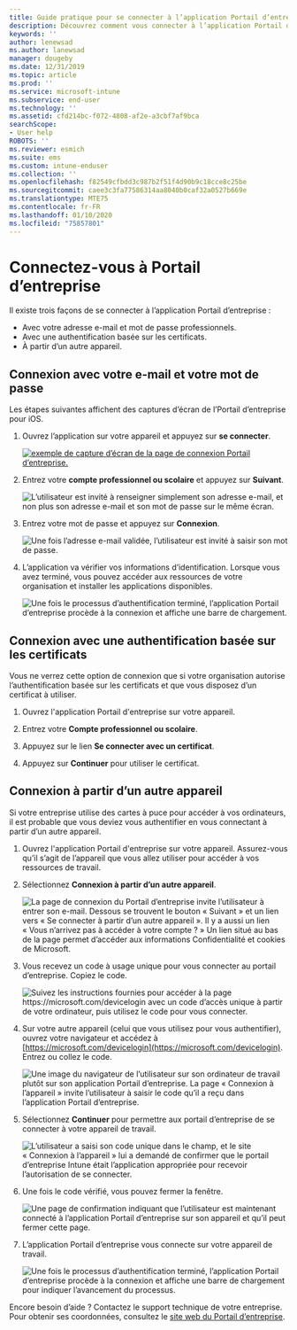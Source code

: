 ```yaml
---
title: Guide pratique pour se connecter à l’application Portail d’entreprise | Microsoft Docs
description: Découvrez comment vous connecter à l’application Portail d’entreprise sur plusieurs plateformes.
keywords: ''
author: lenewsad
ms.author: lanewsad
manager: dougeby
ms.date: 12/31/2019
ms.topic: article
ms.prod: ''
ms.service: microsoft-intune
ms.subservice: end-user
ms.technology: ''
ms.assetid: cfd214bc-f072-4808-af2e-a3cbf7af9bca
searchScope:
- User help
ROBOTS: ''
ms.reviewer: esmich
ms.suite: ems
ms.custom: intune-enduser
ms.collection: ''
ms.openlocfilehash: f82549cfbdd3c987b2f51f4d90b9c18cce8c25be
ms.sourcegitcommit: caee3c3fa77586314aa8040b0caf32a0527b669e
ms.translationtype: MTE75
ms.contentlocale: fr-FR
ms.lasthandoff: 01/10/2020
ms.locfileid: "75857801"
---
```

# <a name="sign-in-to-company-portal"></a>Connectez-vous à Portail d’entreprise  

Il existe trois façons de se connecter à l’application Portail d’entreprise :

* Avec votre adresse e-mail et mot de passe professionnels.  
* Avec une authentification basée sur les certificats.  
* À partir d’un autre appareil.    


## <a name="sign-in-with-your-email-address-and-password"></a>Connexion avec votre e-mail et votre mot de passe
Les étapes suivantes affichent des captures d’écran de l’Portail d’entreprise pour iOS.  

1. Ouvrez l’application sur votre appareil et appuyez sur **se connecter**.  

   [![exemple de capture d’écran de la page de connexion Portail d’entreprise.](/intune-user-help/media/intune-ios-cp-signin-1908.png)](/intune-user-help/media/intune-ios-cp-signin-lightbox-1908.png#lightbox)  


2. Entrez votre **compte professionnel ou scolaire** et appuyez sur **Suivant**.

   ![L’utilisateur est invité à renseigner simplement son adresse e-mail, et non plus son adresse e-mail et son mot de passe sur le même écran.](/intune-user-help/media/cp_ios_aad_signin_after_1804_002.png)

3. Entrez votre mot de passe et appuyez sur **Connexion**.

   ![Une fois l’adresse e-mail validée, l’utilisateur est invité à saisir son mot de passe.](/intune-user-help/media/cp_ios_aad_signin_after_1804_003.png)

4. L’application va vérifier vos informations d’identification. Lorsque vous avez terminé, vous pouvez accéder aux ressources de votre organisation et installer les applications disponibles.  

   ![Une fois le processus d’authentification terminé, l’application Portail d’entreprise procède à la connexion et affiche une barre de chargement.](/intune-user-help/media/cp_ios_aad_signin_after_1804_004.png)

## <a name="sign-in-with-certificate-based-authentication"></a>Connexion avec une authentification basée sur les certificats
Vous ne verrez cette option de connexion que si votre organisation autorise l’authentification basée sur les certificats et que vous disposez d’un certificat à utiliser.  

1. Ouvrez l'application Portail d'entreprise sur votre appareil.  

2. Entrez votre **Compte professionnel ou scolaire**.  

3. Appuyez sur le lien **Se connecter avec un certificat**.  

4. Appuyez sur **Continuer** pour utiliser le certificat.  

## <a name="sign-in-from-another-device"></a>Connexion à partir d’un autre appareil

Si votre entreprise utilise des cartes à puce pour accéder à vos ordinateurs, il est probable que vous deviez vous authentifier en vous connectant à partir d’un autre appareil.  

1. Ouvrez l'application Portail d'entreprise sur votre appareil. Assurez-vous qu’il s’agit de l’appareil que vous allez utiliser pour accéder à vos ressources de travail.       

1. Sélectionnez **Connexion à partir d’un autre appareil**.  

   ![La page de connexion du Portail d’entreprise invite l’utilisateur à entrer son e-mail.  Dessous se trouvent le bouton « Suivant » et un lien vers « Se connecter à partir d’un autre appareil ». Il y a aussi un lien « Vous n’arrivez pas à accéder à votre compte ? » Un lien situé au bas de la page permet d’accéder aux informations Confidentialité et cookies de Microsoft.](/intune-user-help/media/cp_ios_aad_signin_after_1804_005.png)

2. Vous recevez un code à usage unique pour vous connecter au portail d’entreprise. Copiez le code.

   ![Suivez les instructions fournies pour accéder à la page https://microsoft.com/devicelogin avec un code d’accès unique à partir de votre ordinateur, puis utilisez le code pour vous connecter.](/intune-user-help/media/cp_ios_aad_signin_after_1804_006.png)

3. Sur votre autre appareil (celui que vous utilisez pour vous authentifier), ouvrez votre navigateur et accédez à [https://microsoft.com/devicelogin](https://microsoft.com/devicelogin). Entrez ou collez le code.  

   ![Une image du navigateur de l’utilisateur sur son ordinateur de travail plutôt sur son application Portail d’entreprise. La page « Connexion à l’appareil » invite l’utilisateur à saisir le code qu’il a reçu dans l’application Portail d’entreprise.](/intune/media/cp_ios_aad_signin_from_another_device_after_1704_004.png)

4. Sélectionnez __Continuer__ pour permettre aux portail d’entreprise de se connecter à votre appareil de travail.   

   ![L’utilisateur a saisi son code unique dans le champ, et le site « Connexion à l’appareil » lui a demandé de confirmer que le portail d’entreprise Intune était l’application appropriée pour recevoir l’autorisation de se connecter.](/intune/media/cp_ios_aad_signin_from_another_device_after_1704_005.png)

5. Une fois le code vérifié, vous pouvez fermer la fenêtre.  

   ![Une page de confirmation indiquant que l’utilisateur est maintenant connecté à l’application Portail d’entreprise sur son appareil et qu’il peut fermer cette page.](/intune/media/cp_ios_aad_signin_from_another_device_after_1704_006.png)

6. L’application Portail d’entreprise vous connecte sur votre appareil de travail.  

   ![Une fois le processus d’authentification terminé, l’application Portail d’entreprise procède à la connexion et affiche une barre de chargement pour indiquer l’avancement du processus.](/intune-user-help/media/cp_ios_aad_signin_after_1804_007.png)

Encore besoin d’aide ? Contactez le support technique de votre entreprise. Pour obtenir ses coordonnées, consultez le [site web du Portail d’entreprise](https://go.microsoft.com/fwlink/?linkid=2010980).  
